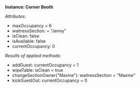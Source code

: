**Instance: Corner Booth**

*Attributes:*
* maxOccupancy = 6
* waitressSection: = "Jenny"
* isClean: false
* isAvailable: false
* currentOccupancy: 0

*Results of applied methods:*
* addGuest: currentOccupancy = 1
* wipeTable: isClean = true
* changeSectionOwner("Maxine"): waitressSection = "Maxine"
* kickGuestOut: currentOccupancy = 0
